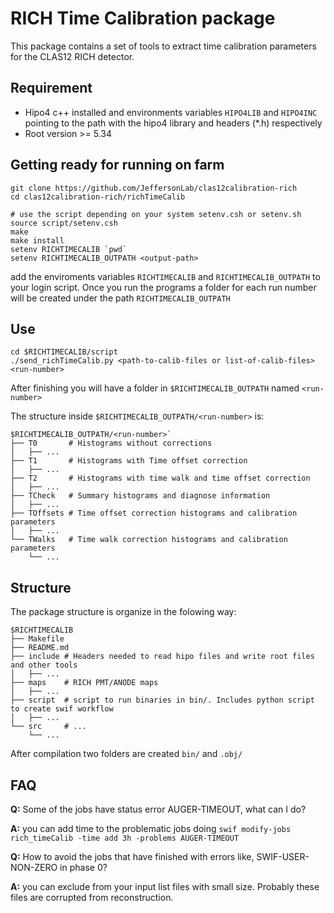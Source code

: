# RICH Time Calibration package
This package contains a set of tools to extract time calibration parameters for the CLAS12 RICH detector.

## Requirement
* Hipo4 c++ installed and environments variables ```HIPO4LIB``` and  ```HIPO4INC``` pointing to the path with the hipo4 library and headers (*.h) respectively
* Root version >= 5.34

## Getting ready for running on farm
```
git clone https://github.com/JeffersonLab/clas12calibration-rich
cd clas12calibration-rich/richTimeCalib

# use the script depending on your system setenv.csh or setenv.sh
source script/setenv.csh 
make
make install
setenv RICHTIMECALIB `pwd`
setenv RICHTIMECALIB_OUTPATH <output-path>
```
add the enviroments variables ```RICHTIMECALIB``` and ```RICHTIMECALIB_OUTPATH``` to your login script.
Once you run the programs a folder for each run number will be created under the path ```RICHTIMECALIB_OUTPATH```


## Use
```
cd $RICHTIMECALIB/script
./send_richTimeCalib.py <path-to-calib-files or list-of-calib-files> <run-number>
```
After finishing you will have a folder in ```$RICHTIMECALIB_OUTPATH``` named ```<run-number>```

The structure inside ```$RICHTIMECALIB_OUTPATH/<run-number>``` is:
```
$RICHTIMECALIB_OUTPATH/<run-number>`
├── T0       # Histograms without corrections
│   ├── ...
├── T1       # Histograms with Time offset correction
│   ├── ...
├── T2       # Histograms with time walk and time offset correction
│   ├── ...
├── TCheck   # Summary histograms and diagnose information
│   ├── ...
├── TOffsets # Time offset correction histograms and calibration parameters
│   ├── ...
└── TWalks   # Time walk correction histograms and calibration parameters
    └── ...
```

## Structure
The package structure is organize in the folowing way:
```
$RICHTIMECALIB
├── Makefile
├── README.md
├── include # Headers needed to read hipo files and write root files and other tools
│   ├── ...
├── maps    # RICH PMT/ANODE maps
│   ├── ...
├── script  # script to run binaries in bin/. Includes python script to create swif workflow
│   ├── ...
└── src	    # ...
    └── ...
```
After compilation two folders are created ```bin/``` and ```.obj/```
## FAQ
**Q:** Some of the jobs have status error AUGER-TIMEOUT, what can I do?

**A:**  you can add time to the problematic jobs doing ```swif modify-jobs rich_timeCalib -time add 3h -problems AUGER-TIMEOUT```

**Q:** How to avoid the jobs that have finished with errors like, SWIF-USER-NON-ZERO in phase 0?

**A:**  you can exclude from your input list files with small size. Probably these files are corrupted from reconstruction.
  
  